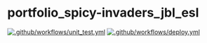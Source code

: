 # portfolio_spicy-invaders_jbl_esl
[![.github/workflows/unit_test.yml](https://github.com/joaberch/portfolio_spicy-invaders_jbl_esl/actions/workflows/unit_test.yml/badge.svg)](https://github.com/joaberch/portfolio_spicy-invaders_jbl_esl/actions/workflows/unit_test.yml) [![.github/workflows/deploy.yml](https://github.com/joaberch/portfolio_spicy-invaders_jbl_esl/actions/workflows/deploy.yml/badge.svg?branch=main)](https://github.com/joaberch/portfolio_spicy-invaders_jbl_esl/actions/workflows/deploy.yml)
